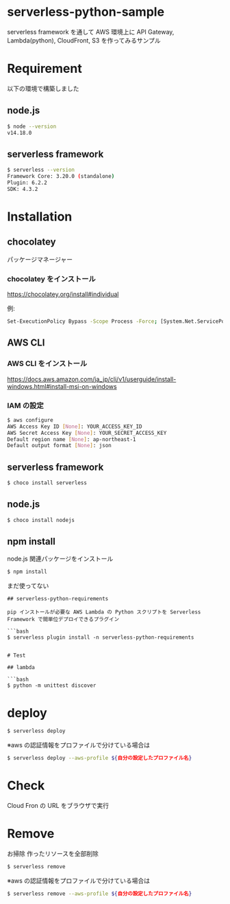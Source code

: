 # serverless-python-sample

serverless framework を通して AWS 環境上に API Gateway, Lambda(python), CloudFront, S3 を作ってみるサンプル

# Requirement

以下の環境で構築しました

## node.js

```bash
$ node --version
v14.18.0
```

## serverless framework

```bash
$ serverless --version
Framework Core: 3.20.0 (standalone)
Plugin: 6.2.2
SDK: 4.3.2
```

# Installation

## chocolatey

パッケージマネージャー

### chocolatey をインストール

https://chocolatey.org/install#individual

例:

```bash
Set-ExecutionPolicy Bypass -Scope Process -Force; [System.Net.ServicePointManager]::SecurityProtocol = [System.Net.ServicePointManager]::SecurityProtocol -bor 3072; iex ((New-Object System.Net.WebClient).DownloadString('https://community.chocolatey.org/install.ps1'))
```

## AWS CLI

### AWS CLI をインストール

https://docs.aws.amazon.com/ja_jp/cli/v1/userguide/install-windows.html#install-msi-on-windows

### IAM の設定

```bash
$ aws configure
AWS Access Key ID [None]: YOUR_ACCESS_KEY_ID
AWS Secret Access Key [None]: YOUR_SECRET_ACCESS_KEY
Default region name [None]: ap-northeast-1
Default output format [None]: json
```

## serverless framework

```bash
$ choco install serverless
```

## node.js

```bash
$ choco install nodejs
```

## npm install

node.js 関連パッケージをインストール

```bash
$ npm install
```

まだ使ってない

````
## serverless-python-requirements

pip インストールが必要な AWS Lambda の Python スクリプトを Serverless Framework で間単位デプロイできるプラグイン

```bash
$ serverless plugin install -n serverless-python-requirements
````

````

# Test

## lambda

```bash
$ python -m unittest discover
````

# deploy

```bash
$ serverless deploy
```

※aws の認証情報をプロファイルで分けている場合は

```bash
$ serverless deploy --aws-profile ${自分の設定したプロファイル名}
```

# Check

Cloud Fron の URL をブラウザで実行

# Remove

お掃除
作ったリソースを全部削除

```bash
$ serverless remove
```

※aws の認証情報をプロファイルで分けている場合は

```bash
$ serverless remove --aws-profile ${自分の設定したプロファイル名}
```
